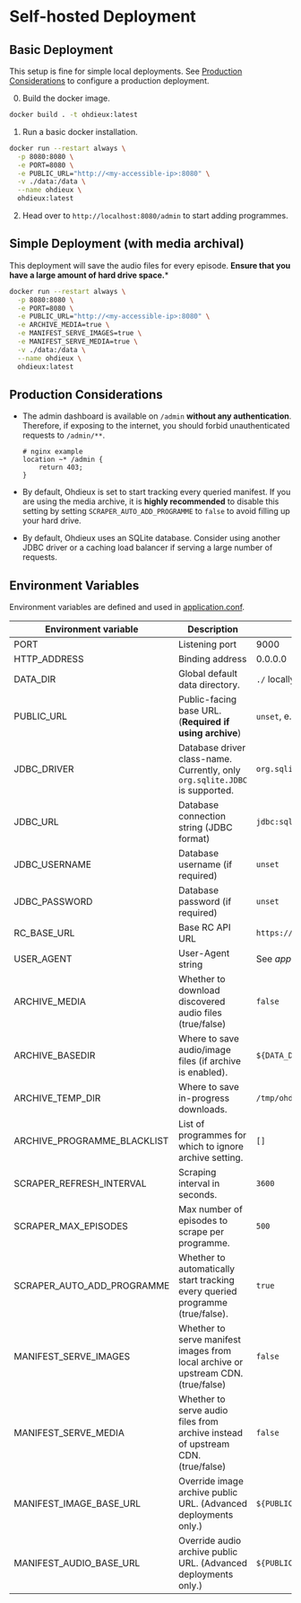 # Self-hosted Deployment

## Basic Deployment
This setup is fine for simple local deployments. See [Production
Considerations](#production-considerations) to configure a production
deployment.

0. Build the docker image.
```bash
docker build . -t ohdieux:latest
```
1. Run a basic docker installation.
```bash
docker run --restart always \
  -p 8080:8080 \
  -e PORT=8080 \
  -e PUBLIC_URL="http://<my-accessible-ip>:8080" \
  -v ./data:/data \
  --name ohdieux \
  ohdieux:latest
```
2. Head over to `http://localhost:8080/admin` to start adding programmes.

## Simple Deployment (with media archival)
This deployment will save the audio files for every episode.
**Ensure that you have a large amount of hard drive space.***

```bash
docker run --restart always \
  -p 8080:8080 \
  -e PORT=8080 \
  -e PUBLIC_URL="http://<my-accessible-ip>:8080" \
  -e ARCHIVE_MEDIA=true \
  -e MANIFEST_SERVE_IMAGES=true \
  -e MANIFEST_SERVE_MEDIA=true \
  -v ./data:/data \
  --name ohdieux \
  ohdieux:latest
```

## Production Considerations
* The admin dashboard is available on `/admin` **without any
  authentication**. Therefore, if exposing to the internet, you should
  forbid unauthenticated requests to `/admin/**`. 
  ```
  # nginx example
  location ~* /admin {
      return 403;
  }
  ```
  
* By default, Ohdieux is set to start tracking every queried
  manifest. If you are using the media archive, it is **highly
  recommended** to disable this setting by setting
  `SCRAPER_AUTO_ADD_PROGRAMME` to `false` to avoid filling up your
  hard drive.

* By default, Ohdieux uses an SQLite database. Consider using another
  JDBC driver or a caching load balancer if serving a large number of
  requests.


## Environment Variables
Environment variables are defined and used in [application.conf](/src/main/resources/application.conf).

| Environment variable        | Description                                                                       | Default value                       |
|-----------------------------|-----------------------------------------------------------------------------------|-------------------------------------|
| PORT                        | Listening port                                                                    | 9000                                |
| HTTP_ADDRESS                | Binding address                                                                   | 0.0.0.0                             |
| DATA_DIR                    | Global default data directory.                                                    | `./` locally, `/data/` in docker.   |
| PUBLIC_URL                  | Public-facing base URL. (**Required if using archive**)                           | `unset`, e.g. `https://example.com` |
| JDBC_DRIVER                 | Database driver class-name. Currently, only `org.sqlite.JDBC` is supported.       | `org.sqlite.JDBC`                   |
| JDBC_URL                    | Database connection string (JDBC format)                                          | `jdbc:sqlite:${DATA_DIR}ohdieux.db` |
| JDBC_USERNAME               | Database username (if required)                                                   | `unset`                             |
| JDBC_PASSWORD               | Database password (if required)                                                   | `unset`                             |
| RC_BASE_URL                 | Base RC API URL                                                                   | `https://services.radio-canada.ca`  |
| USER_AGENT                  | User-Agent string                                                                 | See _application.conf_              |
| ARCHIVE_MEDIA               | Whether to download discovered audio files (true/false)                           | `false`                             |
| ARCHIVE_BASEDIR             | Where to save audio/image files (if archive is enabled).                          | `${DATA_DIR}archive`                |
| ARCHIVE_TEMP_DIR            | Where to save in-progress downloads.                                              | `/tmp/ohdieux`                      |
| ARCHIVE_PROGRAMME_BLACKLIST | List of programmes for which to ignore archive setting.                           | `[]`                                |
| SCRAPER_REFRESH_INTERVAL    | Scraping interval in seconds.                                                     | `3600`                              |
| SCRAPER_MAX_EPISODES        | Max number of episodes to scrape per programme.                                   | `500`                               |
| SCRAPER_AUTO_ADD_PROGRAMME  | Whether to automatically start tracking every queried programme (true/false).     | `true`                              |
| MANIFEST_SERVE_IMAGES       | Whether to serve manifest images from local archive or upstream CDN. (true/false) | `false`                             |
| MANIFEST_SERVE_MEDIA        | Whether to serve audio files from archive instead of upstream CDN. (true/false)   | `false`                             |
| MANIFEST_IMAGE_BASE_URL     | Override image archive public URL. (Advanced deployments only.)                   | `${PUBLIC_URL}/media/image/`        |
| MANIFEST_AUDIO_BASE_URL     | Override audio archive public URL. (Advanced deployments only.)                   | `${PUBLIC_URL}/media/audio/`        |



